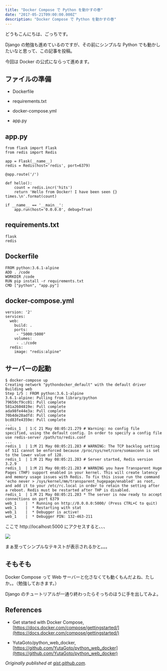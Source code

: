 ```yaml
---
title: "Docker Compose で Python を動かすの巻"
date: "2017-05-21T09:00:00.000Z"
description: "Docker Compose で Python を動かすの巻"
---
```


どうもこんにちは、ごっちです。

Django の勉強も進めているのですが、その前にシンプルな Python でも動かしたいなと思って、この記事を投稿。

今回は Docker の公式にならって進めます。

## ファイルの準備

- Dockerfile

- requirements.txt

- docker-compose.yml

- app.py

## app.py

    from flask import Flask
    from redis import Redis

    app = Flask(__name__)
    redis = Redis(host='redis', port=6379)

    @app.route('/')

    def hello():
    	count = redis.incr('hits')
    	return 'Hello from Docker! I have been seen {} times.\n'.format(count)

    if __name__ == '__main__':
    	app.run(host='0.0.0.0', debug=True)

## requirements.txt

    flask
    redis

## Dockerfile

    FROM python:3.6.1-alpine
    ADD . /code
    WORKDIR /code
    RUN pip install -r requirements.txt
    CMD ["python", "app.py"]

## docker-compose.yml

    version: '2'
    services:
      web:
        build: .
        ports:
         - "5000:5000"
        volumes:
         - .:/code
      redis:
        image: "redis:alpine"

## サーバーの起動

    $ docker-compose up
    Creating network "pythondocker_default" with the default driver
    Building web
    Step 1/5 : FROM python:3.6.1-alpine
    3.6.1-alpine: Pulling from library/python
    79650cf9cc01: Pull complete
    581a2604819e: Pull complete
    ada98fe44e3a: Pull complete
    70b4de28adfd: Pull complete
    bcd83fe4359e: Pull complete
    ...
    redis_1  | 1:C 21 May 08:05:21.279 # Warning: no config file specified, using the default config. In order to specify a config file use redis-server /path/to/redis.conf
    ...
    redis_1  | 1:M 21 May 08:05:21.283 # WARNING: The TCP backlog setting of 511 cannot be enforced because /proc/sys/net/core/somaxconn is set to the lower value of 128.
    redis_1  | 1:M 21 May 08:05:21.283 # Server started, Redis version 3.2.9
    redis_1  | 1:M 21 May 08:05:21.283 # WARNING you have Transparent Huge Pages (THP) support enabled in your kernel. This will create latency and memory usage issues with Redis. To fix this issue run the command 'echo never > /sys/kernel/mm/transparent_hugepage/enabled' as root, and add it to your /etc/rc.local in order to retain the setting after a reboot. Redis must be restarted after THP is disabled.
    redis_1  | 1:M 21 May 08:05:21.283 * The server is now ready to accept connections on port 6379
    web_1    |  * Running on http://0.0.0.0:5000/ (Press CTRL+C to quit)
    web_1    |  * Restarting with stat
    web_1    |  * Debugger is active!
    web_1    |  * Debugger PIN: 132-463-211

ここで http://localhost:5000 にアクセスすると、、、

![](https://cdn-images-1.medium.com/max/2044/0*nu6aDtYDJs5WCAP5.PNG)

まぁ至ってシンプルなテキストが表示されるかと。。。

## そもそも

Docker Compose って Web サーバーと化さなくても動くもんだよね、たしか。。（勉強しておきます。）

Django のチュートリアルが一通り終わったらそっちのほうに手を出してみよ。

## References

- Get started with Docker Compose, [https://docs.docker.com/compose/gettingstarted/](https://docs.docker.com/compose/gettingstarted/)

- YutaGoto/python_web_docker, [https://github.com/YutaGoto/python_web_docker](https://github.com/YutaGoto/python_web_docker)

_Originally published at [gist.github.com](https://gist.github.com/YutaGoto/e76424c77b1c4091683811e92e797c7f)._

